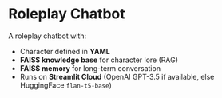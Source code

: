 # Roleplay Chatbot

A roleplay chatbot with:
- Character defined in **YAML**
- **FAISS knowledge base** for character lore (RAG)
- **FAISS memory** for long-term conversation
- Runs on **Streamlit Cloud** (OpenAI GPT-3.5 if available, else HuggingFace `flan-t5-base`)
